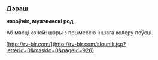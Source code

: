 ### Дэраш
**назоўнік, мужчынскі род**

Аб масці коней: шэры з прымессю іншага колеру поўсці.

<a rel="author">[http://rv-blr.com/](http://rv-blr.com/slounik.jsp?letterId=0&maskId=0&pageId=926)</a>
